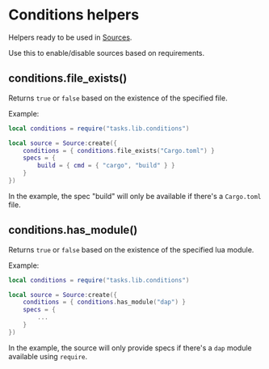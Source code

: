 # Conditions helpers

Helpers ready to be used in [Sources](./source.md).

Use this to enable/disable sources based on requirements.

## conditions.file_exists()

Returns `true` or `false` based on the existence of the specified file.

Example:

```lua
local conditions = require("tasks.lib.conditions")

local source = Source:create({
    conditions = { conditions.file_exists("Cargo.toml") }
    specs = {
        build = { cmd = { "cargo", "build" } }
    }
})
```

In the example, the spec "build" will only be available if there's a `Cargo.toml` file.

## conditions.has_module()

Returns `true` or `false` based on the existence of the specified lua module.

Example:

```lua
local conditions = require("tasks.lib.conditions")

local source = Source:create({
    conditions = { conditions.has_module("dap") }
    specs = {
        ...
    }
})
```

In the example, the source will only provide specs if there's a `dap` module available using `require`.

